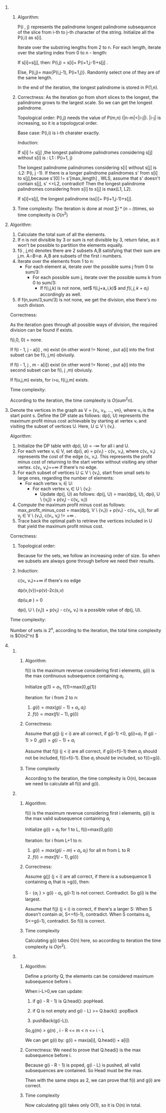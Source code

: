 1. 1. Algorithm: 

      P(i , j) represents the palindrome longest palindrome subsequence of the slice from i-th to j-th character of the string. Initialize all the P(i,i) as s[i]. 

      Iterate over the substring lengths from 2 to n. For each length, iterate over the starting index from 0 to n - length: 

      If s[i]=s[j], then: P(i,j) = s[i]+ P(i+1,j-1)+s[j] . 

      Else, P(i,j)= max{P(i,j-1), P(i+1,j)}. Randomly select one of they are of the same length.

      In the end of the iteration, the longest palindrome is stored in P(1,n).

   2. Correctness: As the iteration go from short slices to the longest, the palindrome grows to the largest scale. So we can get the longest palindrome.

      Topological order: P(i,j) needs the value of P(m,n) (|n-m|<|i-j|). |i-j| is increasing, so it is a topologycal order.

      Base case: P(i,i) is i-th charater exactly.

      Induction:

      If s[i] != s[j] ,the longest palindrome palindromes considering s[j] without s[i] is : L1 : P(i+1, j)

       The longest palindrome palindromes considering s[i] without s[j] is :L2: P(i, j -1). If there is a longer palindrome palindromes s' from s[i] to s[j],because s'[0] != s'[max_length] , WLS, assume that s' doesn't contain s[j], s' <=L2, contradict! Then the longest palindrome palindromes considering from s[i] to s[j] is max(L1, L2).

      If s[i]=s[j], the longest palindrome iss[i]+ P(i+1,j-1)+s[j].

   3. Time complexity: The iteration is done at most $\sum{i*(n-i)}$times, so time complexity is $O(n^2)$

   

2. Algorithm:

   1. Calculate the total sum of all the elements. 
   2. If n is not divisible by 3 or sum is not divisible by 3, return false, as it won't be possible to partition the elements equally.
   3. f(i , j,m) denotes there are 2 subsets A,B satisfying that their sum are j,m. A∩B=∅. A,B are subsets of the  first i numbers.
   5. Iterate over the elements from 1 to n:
      - For each element ai, iterate over the possible sums j from 0 to sum/3:
        - For each possible sum j, iterate over the possible sums k from 0 to sum/3:
          - If f(i,j,k) is not none, set$ f(i,j+a_i,k)$ and $f(i,j,k+a_i)$ accordingly as well. 
   6. If f(n,sum/3,sum/3) is not none, we get the division, else there's no such divison.

   Correctness: 

   As the iteration goes through all possible ways of division, the required division can be found if exists.

   f(i,0, 0) = none.

   If f(i - 1, j - a[i] , m) exist (in other word != None) , put a[i] into the first subset can be f(i, j,m) obviusly.

   If f(i - 1, j , m - a[i]) exist (in other word != None) , put a[i] into the second subset can be f(i, j ,m) obviusly.

   If f(u,j,m) exists, for i>u, f(i,j,m) exists.

   Time complexity:

   According to the iteration, the time complexity is $O(sum^2n)$.

   

3. Denote the vertices in the graph as V = {v₁, v₂, ..., vn}, where v₁ is the start point s. Define the DP state as follows: dp(i, U) represents the maximum profit minus cost achievable by starting at vertex vᵢ and visiting the subset of vertices U. Here, U ⊆ V \ {vᵢ}.

   Algorithm:

   1. Initialize the DP table with dp(i, U) = -∞ for all i and U.
   2. For each vertex vᵢ ∈ V, set dp(i, ∅) = p(vᵢ) - c(vᵢ, v₁), where c(vᵢ, v₁) represents the cost of the edge (vᵢ, v₁). This represents the profit minus cost of returning to the start vertex without visiting any other vertex. c(vᵢ, v₁)=+∞ if there's no edge.
   3. For each subset of vertices U ⊆ V \ {v₁}, start from small sets to large ones, regarding the number of elements:
      - For each vertex vᵢ ∈ U:
        - For each vertex vⱼ ∈ U \ {vᵢ}:
          - Update dp(j, U) as follows: dp(j, U) = max(dp(j, U), dp(i, U \ {vⱼ}) + p(vⱼ) - c(vⱼ, vᵢ))
   4. Compute the maximum profit minus cost as follows: max_profit_minus_cost = max(dp(j, V \ {v₁}) + p(v₁) - c(v₁, vⱼ)), for all vⱼ ∈ V \ {v₁}, c(v₁, vⱼ) != +∞ .
   5. Trace back the optimal path to retrieve the vertices included in U that yield the maximum profit minus cost.

   Correctness:

   1. Topological order:

      Because for the sets, we follow an increasing order of size. So when we subsets are always gone through before we need their results. 

   2. Induction:

      c(vᵢ, v₁)=+∞ if there's no edge

      dp(v,{v})=p(v)-2c(s,v)

      dp(u,∅ ) = 0

      dp(i, U \ {vⱼ}) + p(vⱼ) - c(vⱼ, vᵢ) is a possible value of dp(j, U).

   Time complexity: 

   Number of sets is $2^n$, according to the iteration, the total time complexity is $O(n2^n) $

   

4. 1. 1. Algorithm: 

         f(i) is the maximum revenue considering first i elements, g(i) is the max continuous subsequence containing $a_i$.

         Initialize g(1) = $a_1$, f(1)=max(0,g(1))

         Iteration: for  i from 2 to n:

         1. $g(i) =max(g(i-1)+a_i,a_i)$
         2. $f(i) = max(f(i-1), g(i))$

      2. Correctness:

         Assume that g(j) (j < i) are all correct, if g(i-1) <0, g(i)=$a_i$. If g(i - 1) > 0 ,$g(i)=g(i-1)+a_i$

         Assume that f(j) (j < i) are all correct, if g(i)<f(i-1) then $a_i$ should not  be included, f(i)=f(i-1). Else $a_i$ should be included, so f(i)=g(i). 

      3. Time complexity

         According to the iteration, the time complexity is O(n), because we need to calculate all f(i) and g(i).

   2. 1. Algorithm: 

         f(i) is the maximum revenue considering first i elements, g(i) is the max valid subsequence containing $a_i$

         Initialize g(i) = $a_t$ for 1 to L, f(i)=max(0,g(i))

         Iteration: for  i from L+1 to n:

         1. $g(i) =max(g(i-m)+a_i,a_i)$ for all m from L to R
         2. $f(i) = max(f(i-1), g(i))$

      2. Correctness:

         Assume g(j) (j < i) are all correct, if there is a subsequence S containing $a_i$ that is >g(i), then: 

         S - {$a_i$ } > g(i) - $a_i$, g(i-1) is not correct. Contradict. So g(i) is the largest. 

         Assume that f(j) (j < i) is correct, if there's a larger S: When S doesn't contain $ai$, S<=f(i-1), contradict. When S contains $a_i$, S<=g(i-1), contradict. So f(i) is correct.

      3. Time complexity

         Calculating g(i) takes O(n) here, so according to iteration the time complexity is $O(n^2)$.

   3. 1. Algorithm: 

         Define a priority Q, the elements can be considered maximum subsequence before i. 

         When i-L>0,we can update:

         1. if g(i - R - 1) is Q.head(): popHead.

         2. if Q is not empty and g(i - L) >= Q.back() :popBack

         3. pushBack(g(i-L)).

         So,g(m) > g(n) , i - R <= m < n <= i - L

         We can get g(i) by: g(i) = max(a[i], Q.head() + a[i])

      2. Correctness: We need to prove that Q.head() is the max subsequence before i.

         Because g(i - R - 1) is  poped,  g(i - L) is pushed, all valid subsequences are contained. So Head must be the max.

         Then with the same steps as 2, we can prove that f(i) and g(i) are correct.

      3. Time complexity

         Now calculating g(i) takes only O(1), so it is O(n) in total.